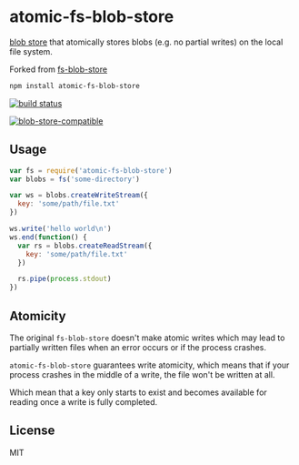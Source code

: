 # atomic-fs-blob-store

[blob store](https://github.com/maxogden/abstract-blob-store) that atomically stores blobs (e.g. no partial writes) on the local file system.

Forked from [fs-blob-store](https://github.com/maxogden/fs-blob-store)

```sh
npm install atomic-fs-blob-store
```

[![build status](http://img.shields.io/travis/blockai/atomic-fs-blob-store.svg?style=flat)](http://travis-ci.org/blockai/atomic-fs-blob-store)

[![blob-store-compatible](https://raw.githubusercontent.com/maxogden/abstract-blob-store/master/badge.png)](https://github.com/maxogden/abstract-blob-store)

## Usage

``` js
var fs = require('atomic-fs-blob-store')
var blobs = fs('some-directory')

var ws = blobs.createWriteStream({
  key: 'some/path/file.txt'
})

ws.write('hello world\n')
ws.end(function() {
  var rs = blobs.createReadStream({
    key: 'some/path/file.txt'
  })

  rs.pipe(process.stdout)
})
```

## Atomicity

The original `fs-blob-store` doesn't make atomic writes which may lead
to partially written files when an error occurs or if the process
crashes.

`atomic-fs-blob-store` guarantees write atomicity, which means that if
your process crashes in the middle of a write, the file won't be written
at all.

Which mean that a key only starts to exist and becomes available for
reading once a write is fully completed.

## License

MIT
